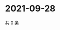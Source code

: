 # 2021-09-28

共 0 条

<!-- BEGIN WEIBO -->
<!-- 最后更新时间 Tue Sep 28 2021 23:08:37 GMT+0800 (China Standard Time) -->

<!-- END WEIBO -->
